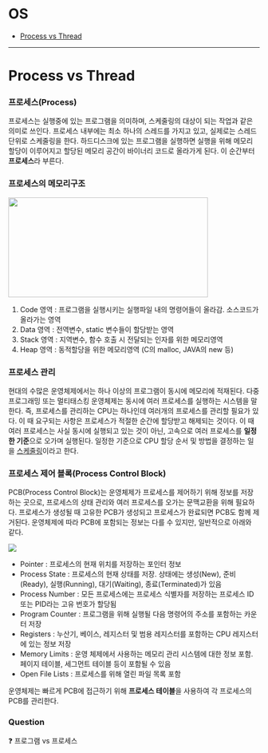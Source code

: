 # OS
- [Process vs Thread](#process-vs-thread)

***

# Process vs Thread
### 프로세스(Process)
프로세스는 실행중에 있는 프로그램을 의미하며, 스케줄링의 대상이 되는 작업과 같은 의미로 쓰인다. 프로세스 내부에는 최소 하나의 스레드를 가지고 있고, 실제로는 스레드 단위로 스케줄링을 한다. 
하드디스크에 있는 프로그램을 실행하면 실행을 위해 메모리 할당이 이루어지고 할당된 메모리 공간이 바이너리 코드로 올라가게 된다. 이 순간부터 **프로세스**라 부른다.  


### 프로세스의 메모리구조
<img src="https://user-images.githubusercontent.com/80737266/166136565-59993a30-ab66-459d-a8f0-294878eb8a39.png" width="400" height="200"/>  

1. Code  영역 : 프로그램을 실행시키는 실행파일 내의 명령어들이 올라감. 소스코드가 올라가는 영역
2. Data  영역 : 전역변수, static 변수들이 할당받는 영역
3. Stack 영역 : 지역변수, 함수 호출 시 전달되는 인자를 위한 메모리영역
4. Heap  영역 : 동적할당을 위한 메모리영역 (C의 malloc, JAVA의 new 등)  

### 프로세스 관리
현대의 수많은 운영체제에서는 하나 이상의 프로그램이 동시에 메모리에 적재된다. 다중 프로그래밍 또는 멀티태스킹 운영체제는 동시에 여러 프로세스를 실행하는 시스템을 말한다. 즉, 프로세스를 관리하는 CPU는 하나인데 여러개의 프로세스를 관리할 필요가 있다.  이 때 요구되는 사항은 프로세스가 적절한 순간에 할당받고 해제되는 것이다. 이 때 여러 프로세스는 사실 동시에 실행되고 있는 것이 아닌, 고속으로 여러 프로세스를 **일정한 기준**으로 오가며 실행된다. 일정한 기준으로 CPU 할당 순서 및 방법을 결정하는 일을 [스케줄링]()이라고 한다.

### 프로세스 제어 블록(Process Control Block)
PCB(Process Control Block)는 운영체제가 프로세스를 제어하기 위해 정보를 저장하는 곳으로, 프로세스의 상태 관리와 여러 프로세스를 오가는 문맥교환을 위해 필요하다. 프로세스가 생성될 때 고유한 PCB가 생성되고 프로세스가 완료되면 PCB도 함께 제거된다. 운영체제에 따라 PCB에 포함되는 정보는 다를 수 있지만, 일반적으로 아래와 같다. 

<img src="https://user-images.githubusercontent.com/80737266/166231782-4724268d-9836-4ac1-a5e8-b8f2a2fcefaf.png"/>  

- Pointer : 프로세스의 현재 위치를 저장하는 포인터 정보   
- Process State : 프로세스의 현재 상태를 저장. 상태에는 생성(New), 준비(Ready), 실행(Running), 대기(Waiting), 종료(Terminated)가 있음   
- Process Number : 모든 프로세스에는 프로세스 식별자를 저장하는 프로세스 ID 또는 PID라는 고유 번호가 할당됨   
- Program Counter : 프로그램을 위해 실행될 다음 명령어의 주소를 포함하는 카운터 저장
- Registers : 누산기, 베이스, 레지스터 및 범용 레지스터를 포함하는 CPU 레지스터에 있는 정보 저장
- Memory Limits : 운영 체제에서 사용하는 메모리 관리 시스템에 대한 정보 포함. 페이지 테이블, 세그먼트 테이블 등이 포함될 수 있음
- Open File Lists : 프로세스를 위해 열린 파일 목록 포함   

운영체제는 빠르게 PCB에 접근하기 위해 **프로세스 테이블**을 사용하여 각 프로세스의 PCB를 관리한다.

### Question
❓ 프로그램 vs 프로세스
